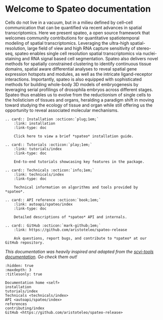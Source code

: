 # Welcome to Spateo documentation

Cells do not live in a vacuum, but in a milieu defined by cell–cell
communication that can be quantified via recent advances in spatial
transcriptomics. Here we present spateo, a open source framework that
welcomes community contributions for quantitative spatiotemporal
modeling of spatial transcriptomics. Leveraging the ultra-high
spatial-resolution, large field of view and high RNA capture sensitivity
of stereo-seq, spateo enables single cell resolution spatial
transcriptomics via nuclei-staining and RNA signal based cell
segmentation. Spateo also delivers novel methods for spatially
constrained clustering to identify continuous tissue domains, spatial
aware differential analyses to reveal spatial gene expression hotspots
and modules, as well as the intricate ligand-receptor interactions.
Importantly, spateo is also equipped with sophisticated methods for
building whole-body 3D models of embryogenesis by leveraging serial
profilings of drosophila embryos across different stages. Spateo thus
enables us to evolve from the reductionism of single cells to the
holisticism of tissues and organs, heralding a paradigm shift in moving
toward studying the ecology of tissue and organ while still offering us
the opportunity to reveal associated molecular mechanisms.

```{eval-rst}
.. card:: Installation :octicon:`plug;1em;`
    :link: installation
    :link-type: doc

    Click here to view a brief *spateo* installation guide.
```

```{eval-rst}
.. card:: Tutorials :octicon:`play;1em;`
    :link: tutorials/index
    :link-type: doc

    End-to-end tutorials showcasing key features in the package.
```

```{eval-rst}
.. card:: Technicals :octicon:`info;1em;`
    :link: technicals/index
    :link-type: doc

    Technical information on algorithms and tools provided by *spateo*.
```

```{eval-rst}
.. card:: API reference :octicon:`book;1em;`
    :link: autoapi/spateo/index
    :link-type: doc

    Detailed descriptions of *spateo* API and internals.
```

```{eval-rst}
.. card:: GitHub :octicon:`mark-github;1em;`
    :link: https://github.com/aristoteleo/spateo-release

    Ask questions, report bugs, and contribute to *spateo* at our GitHub repository.
```

*This documentation was heavily inspired and adapted from the [scvi-tools documentation](https://docs.scvi-tools.org/en/stable/). Go check them out!*

```{toctree}
:hidden: true
:maxdepth: 3
:titlesonly: true

Documentation home <self>
installation
tutorials/index
Technicals <technicals/index>
API <autoapi/spateo/index>
references
contributing/index
GitHub <https://github.com/aristoteleo/spateo-release>
```
